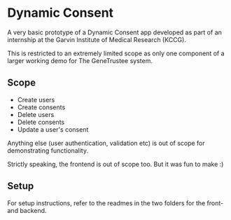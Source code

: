 # Dynamic Consent

A very basic prototype of a Dynamic Consent app developed as part of an internship at the Garvin Institute of Medical Research (KCCG).

This is restricted to an extremely limited scope as only one component of a larger working demo for The GeneTrustee system.

## Scope

-   Create users
-   Create consents
-   Delete users
-   Delete consents
-   Update a user's consent

Anything else (user authentication, validation etc) is out of scope for demonstrating functionality.

Strictly speaking, the frontend is out of scope too. But it was fun to make :)

## Setup

For setup instructions, refer to the readmes in the two folders for the front- and backend.
